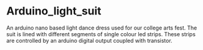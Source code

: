 # Arduino_light_suit

An arduino nano based light dance dress used for our college arts fest. The suit is lined with different segments of single colour led strips. These strips are controlled by an arduino digital output coupled with transistor.
